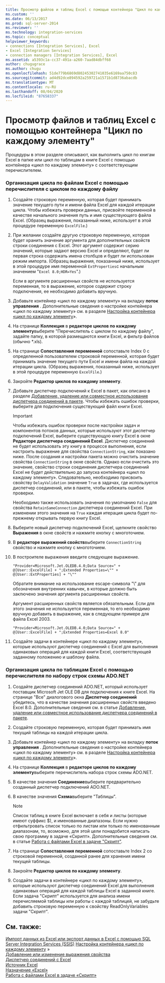 ```yaml
---
title: Просмотр файлов и таблиц Excel с помощью контейнера "Цикл по каждому элементу" | Документы Майкрософт
ms.custom: ''
ms.date: 06/13/2017
ms.prod: sql-server-2014
ms.reviewer: ''
ms.technology: integration-services
ms.topic: conceptual
helpviewer_keywords:
- connections [Integration Services], Excel
- Excel [Integration Services]
- connection managers [Integration Services], Excel
ms.assetid: a5393c1a-cc37-491a-a260-7aad84dbff68
author: chugugrace
ms.author: chugu
ms.openlocfilehash: 51de779b6869d80245302741035e6169aa750c83
ms.sourcegitcommit: ad4d92dce894592a259721a1571b1d8736abacdb
ms.translationtype: MT
ms.contentlocale: ru-RU
ms.lasthandoff: 08/04/2020
ms.locfileid: "87658337"
---
```

# <a name="loop-through-excel-files-and-tables-by-using-a-foreach-loop-container"></a>Просмотр файлов и таблиц Excel с помощью контейнера "Цикл по каждому элементу"
  Процедуры в этом разделе описывают, как выполнить цикл по книгам Excel в папке или цикл по таблицам в книге Excel с помощью контейнера «цикл по каждому элементу» с соответствующим перечислителем.  
  
### <a name="to-loop-through-excel-files-by-using-the-foreach-file-enumerator"></a>Организация цикла по файлам Excel с помощью перечислителя с циклом по каждому файлу  
  
1.  Создайте строковую переменную, которая будет принимать значение текущего пути и имени файла Excel для каждой итерации цикла. Чтобы избежать проверки данных, присвойте переменной в качестве начального значения путь и имя существующего файла Excel. (Образец выражения, показанный ниже, использует в этой процедуре переменную `ExcelFile`.)  
  
2.  При желании создайте другую строковую переменную, которая будет хранить значение аргумента для дополнительных свойств строки соединения с Excel. Этот аргумент содержит серию значений, которые задают версию Excel и определяют, будет ли первая строка содержать имена столбцов и будет ли использован режим импорта. (Образец выражения, показанный ниже, использует в этой процедуре имя переменной `ExtProperties`с начальным значением "`Excel 8.0;HDR=Yes`".)  
  
     Если в аргументе расширенных свойств не используется переменная, то в выражение, которое содержит строку подключения, ее необходимо добавить вручную.  
  
3.  Добавьте контейнер «цикл по каждому элементу» на вкладку **поток управления** . Дополнительные сведения о настройке контейнера «цикл по каждому элементу» см. в разделе [Настройка контейнера «цикл по каждому элементу](foreach-loop-container.md)».  
  
4.  На странице **Коллекция** в **редакторе циклов по каждому элементу**выберите "Перечислитель с циклом по каждому файлу", задайте папку, в которой размещаются книги Excel, и фильтр файлов (обычно *.xls).  
  
5.  На странице **Сопоставления переменной** сопоставьте Index 0 с определенной пользователем строковой переменной, которая будет принимать значение текущего пути Excel и имени файла на каждой итерации цикла. (Образец выражения, показанный ниже, использует в этой процедуре переменную `ExcelFile`.)  
  
6.  Закройте **Редактор циклов по каждому элементу**.  
  
7.  Добавьте диспетчер подключений к Excel в пакет, как описано в разделе [Добавление, удаление или совместное использование диспетчера соединений в пакете](../add-delete-or-share-a-connection-manager-in-a-package.md). Чтобы избежать ошибок проверки, выберите для подключения существующий файл книги Excel.  
  
    > [!IMPORTANT]  
    >  Чтобы избежать ошибок проверки после настройки задач и компонентов потоков данных, которые используют этот диспетчер подключений Excel, выберите существующую книгу Excel в окне **Редакторе диспетчера соединений Excel**. Диспетчер соединений не будет использовать эту книгу в процессе выполнения, если настроить выражение для свойства `ConnectionString`, как показано ниже. После создания и настройки пакета можно очистить значение свойства `ConnectionString` в окне свойств. Однако если очистить это значение, свойство строки соединения диспетчера соединений Excel не будет действительно до запуска контейнера «цикл по каждому элементу». Следовательно, необходимо присвоить свойству `DelayValidation` значение `True` в задачах, где используется диспетчер соединений, или в пакете, чтобы избежать ошибок проверки.  
    >   
    >  Необходимо также использовать значения по умолчанию `False` для свойства `RetainSameConnection` диспетчера соединений Excel. При изменении этого значения на `True` каждая итерация цикла будет по-прежнему открывать первую книгу Excel.  
  
8.  Выберите новый диспетчер подключений Excel, щелкните свойство **Выражения** в окне свойств и нажмите кнопку с многоточием.  
  
9. В **редакторе выражений свойств**выберите `ConnectionString` свойство и нажмите кнопку с многоточием.  
  
10. В построителе выражения введите следующее выражение.  
  
    ```  
    "Provider=Microsoft.Jet.OLEDB.4.0;Data Source=" +  @[User::ExcelFile] + ";Extended Properties=\"" + @[User::ExtProperties] + "\""  
    ```  
  
     Обратите внимание на использование escape-символа "\\" для обозначения внутренних кавычек, в которые должно быть заключено значения аргумента расширенных свойств.  
  
     Аргумент расширенных свойств является обязательным. Если для этого значения не используется переменная, то его необходимо вручную добавить в выражение, как в следующем примере для файла Excel 2003.  
  
    ```  
    "Provider=Microsoft.Jet.OLEDB.4.0;Data Source=" +  @[User::ExcelFile] + ";Extended Properties=Excel 8.0"  
    ```  
  
11. Создайте задачи в контейнере «цикл по каждому элементу», которые используют диспетчер соединений с Excel для выполнения одинаковых операций для каждой книги Excel, соответствующей заданному положению и шаблону файла.  
  
### <a name="to-loop-through-excel-tables-by-using-the-foreach-adonet-schema-rowset-enumerator"></a>Организация цикла по таблицам Excel с помощью перечислителя по набору строк схемы ADO.NET  
  
1.  Создайте диспетчер соединений ADO.NET, который использует поставщик Microsoft Jet OLE DB для подключения к книге Excel. На странице "Все" диалогового окна **Диспетчер соединений** убедитесь, что в качестве значения расширенных свойств введено Excel 8.0. Дополнительные сведения см. в статье [Добавление, удаление или совместное использование диспетчера соединений в пакете](../add-delete-or-share-a-connection-manager-in-a-package.md).  
  
2.  Создайте строковую переменную, которая будет принимать имя текущий таблицы на каждой итерации цикла.  
  
3.  Добавьте контейнер «цикл по каждому элементу» на вкладку **поток управления** . Дополнительные сведения о настройке контейнера «цикл по каждому элементу» см. в разделе [Настройка контейнера «цикл по каждому элементу](foreach-loop-container.md)».  
  
4.  На странице **Коллекция** в **редакторе циклов по каждому элементу**выберите перечислитель набора строк схемы ADO.NET.  
  
5.  В качестве значения **Соединение**выберите предварительно созданный диспетчер подключений ADO.NET.  
  
6.  В качестве значения **Схема**выберите "Таблицы".  
  
    > [!NOTE]  
    >  Список таблиц в книге Excel включает в себя и листы (которые имеют суффикс $), и именованные диапазоны. Если нужно отфильтровать список только по листам или только по именованным диапазонам, то, возможно, для этой цели понадобится написать свою программу в задаче «Скрипт». Дополнительные сведения см. в статье [Работа с файлами Excel в задаче "Скрипт"](script-task.md).  
  
7.  На странице **Сопоставления переменной** сопоставьте Index 2 со строковой переменной, созданной ранее для хранения имени текущей таблицы.  
  
8.  Закройте **Редактор циклов по каждому элементу**.  
  
9. Создайте задачи в контейнере «цикл по каждому элементу», которые используют диспетчер соединений Excel для выполнения одинаковых операций для каждой таблицы Excel в заданной книге. Если задача "Скрипт" используется для анализа имени перечисляемой таблицы или работы с каждой таблицей, не забудьте добавить строковую переменную к свойству ReadOnlyVariables задачи "Скрипт".  
  
## <a name="see-also"></a>См. также:  
 [Импорт данных из Excel или экспорт данных в Excel с помощью SQL Server Integration Services (SSIS)](../load-data-to-from-excel-with-ssis.md) [Настройка контейнера «цикл по каждому элементу](foreach-loop-container.md) »   
 [Добавление или изменение выражения свойства](../expressions/add-or-change-a-property-expression.md)   
 [Диспетчер соединений с Excel](../connection-manager/excel-connection-manager.md)   
 [Источник Excel](../data-flow/excel-source.md)   
 [Назначение «Excel»](../data-flow/excel-destination.md)   
 [Работа с файлами Excel в задаче «Скрипт»](script-task.md)  
  
  
